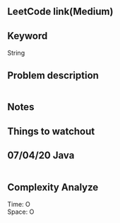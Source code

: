 ## LeetCode link(Medium)


## Keyword
String

## Problem description
```

```



## Notes


## Things to watchout

## 07/04/20 Java

```java


```
## Complexity Analyze
Time: O       \
Space: O